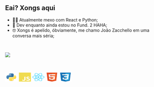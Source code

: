 ## Eai? Xongs aqui

- 👨‍💻 Atualmente mexo com React e Python;
- 🎒 Dev enquanto ainda estou no Fund. 2 HAHA;
- 🤓 Xongs é apelido, óbviamente, me chamo João Zacchello em uma conversa mais séria;

##

<div>
  <a href="https://xongs08.github.io/zacchello">
    <!--<img height="180em" src="https://github-readme-stats.vercel.app/api?username=xongs08&show_icons=true&theme=highcontrast"/>-->
    <br>
    <img height="180em" src="https://github-readme-stats.vercel.app/api/top-langs/?username=xongs08&layout=compact&langs_count=16&theme=highcontrast"/>
  </a>
</div>

  ##

<div style="display: inline_block"><br>
  <img align="center" alt="Python" height="30" width="40" src="https://raw.githubusercontent.com/devicons/devicon/master/icons/python/python-original.svg">
  <img align="center" alt="Js" height="30" width="40" src="https://raw.githubusercontent.com/devicons/devicon/master/icons/javascript/javascript-plain.svg">
  <img align="center" alt="React" height="30" width="40" src="https://raw.githubusercontent.com/devicons/devicon/master/icons/react/react-original.svg">
  <img align="center" alt="HTML" height="30" width="40" src="https://raw.githubusercontent.com/devicons/devicon/master/icons/html5/html5-original.svg">
  <img align="center" alt="CSS" height="30" width="40" src="https://raw.githubusercontent.com/devicons/devicon/master/icons/css3/css3-original.svg">
</div>
